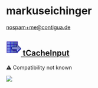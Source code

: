 # markuseichinger
  <nospam+me@contigua.de>

## <a href='./components/tCacheInput/readme.md'><img src='./components/tCacheInput/logo.jpg' width='40' height='40'> tCacheInput</a>
 :warning: Compatibility not known

<img src='./components/tCacheInput/sample.jpg'>
